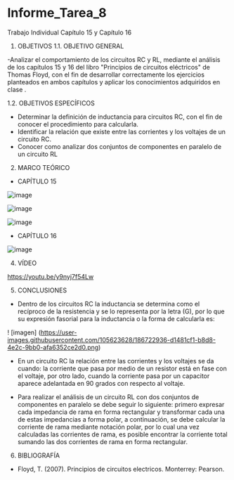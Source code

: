 # Informe_Tarea_8
Trabajo Individual Capítulo 15 y Capítulo 16

1. OBJETIVOS
1.1. OBJETIVO GENERAL

-Analizar el comportamiento de los circuitos RC y RL, mediante el análisis de los capítulos 15 y 16 del libro "Principios de circuitos eléctricos" de Thomas Floyd, con el fin de desarrollar correctamente los ejercicios planteados en ambos capítulos y aplicar los conocimientos adquiridos en clase .

1.2. OBJETIVOS ESPECÍFICOS

- Determinar la definición de inductancia para circuitos RC, con el fin de conocer el procedimiento para calcularla.
- Identificar la relación que existe entre las corrientes y los voltajes de un circuito RC.
- Conocer como analizar dos conjuntos de componentes en paralelo de un circuito RL

2. MARCO TEÓRICO

- CAPÍTULO 15

![image](https://user-images.githubusercontent.com/105623628/186721507-39d2bb29-c47d-4a38-ac70-0a7e85251fda.png)

![image](https://user-images.githubusercontent.com/105623628/186721634-68baeb73-fa82-4f61-981c-4c9d6331b5f5.png)

![image](https://user-images.githubusercontent.com/105623628/186721678-e33bdec3-0361-4c44-980f-4d49b4d501bd.png)

- CAPÍTULO 16

![image](https://user-images.githubusercontent.com/105623628/186721748-d22d0221-1f4e-439d-846e-6f4c45a1b9de.png)

4. VÍDEO

https://youtu.be/y9nyj7f54Lw

5. CONCLUSIONES

- Dentro de los circuitos RC la inductancia se determina como el recíproco de la resistencia y se lo representa por la letra (G), por lo que su expresión fasorial para la inductancia o la forma de calcularla es:

! [imagen] (https://user-images.githubusercontent.com/105623628/186722936-d1481cf1-b8d8-4e2c-9bb0-afa6352ce2d0.png)

- En un circuito RC la relación entre las corrientes y los voltajes se da cuando: la corriente que pasa por medio de un resistor está en fase con el voltaje, por otro lado, cuando la corriente pasa por un capacitor aparece adelantada en 90 grados con respecto al voltaje.

- Para realizar el análisis de un circuito RL con dos conjuntos de componentes en paralelo se debe seguir lo siguiente: primero expresar cada impedancia de rama en forma rectangular y transformar cada una de estas impedancias a forma polar, a continuación, se debe calcular la corriente de rama mediante notación polar, por lo cual una vez calculadas las corrientes de rama, es posible encontrar la corriente total sumando las dos corrientes de rama en forma rectangular.

6. BIBLIOGRAFÍA 

- Floyd, T. (2007). Principios de circuitos electricos. Monterrey: Pearson.




